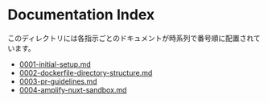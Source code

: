 # Documentation Index

このディレクトリには各指示ごとのドキュメントが時系列で番号順に配置されています。

- [0001-initial-setup.md](0001-initial-setup.md)
- [0002-dockerfile-directory-structure.md](0002-dockerfile-directory-structure.md)
- [0003-pr-guidelines.md](0003-pr-guidelines.md)
- [0004-amplify-nuxt-sandbox.md](0004-amplify-nuxt-sandbox.md)
